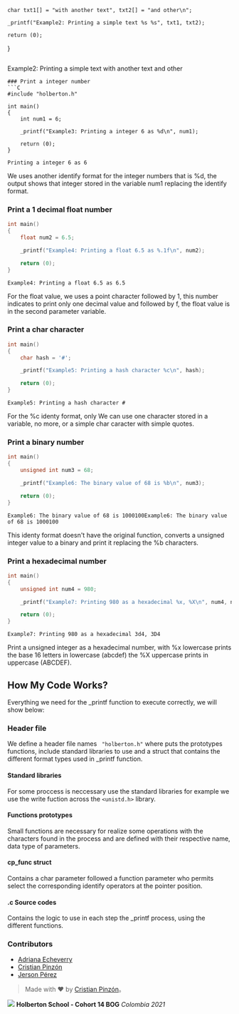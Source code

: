 	char txt1[] = "with another text", txt2[] = "and other\n";

	_printf("Example2: Printing a simple text %s %s", txt1, txt2);

	return (0);
}
```
```
Example2: Printing a simple text with another text and other

```
### Print a integer number
```C
#include "holberton.h"

int main()
{
	int num1 = 6; 

	_printf("Example3: Printing a integer 6 as %d\n", num1);

	return (0);
}
```
```
Printing a integer 6 as 6

```
We uses another identify format for the integer numbers that is %d, the output shows that integer stored in the variable num1 replacing the identify format.
### Print a 1 decimal float number 
```C
int main()
{
	float num2 = 6.5; 

	_printf("Example4: Printing a float 6.5 as %.1f\n", num2);

	return (0);
}
```
```
Example4: Printing a float 6.5 as 6.5

```
For the float value, we uses a point character followed by 1, this number indicates to print only one decimal value and followed by f, the float value is in the second parameter variable.

### Print a char character
```C
int main()
{
	char hash = '#'; 

	_printf("Example5: Printing a hash character %c\n", hash);

	return (0);
}
```
```
Example5: Printing a hash character #

```
For the %c identy format, only We can use one character stored in a variable, no more, or a simple char caracter with simple quotes.

### Print a binary number
```C
int main()
{
	unsigned int num3 = 68; 

	_printf("Example6: The binary value of 68 is %b\n", num3);

	return (0);
}
```
```
Example6: The binary value of 68 is 1000100Example6: The binary value of 68 is 1000100

```
This identy format doesn't have the original function, converts a unsigned integer value to a binary and print it replacing the %b characters.

### Print a hexadecimal number
```C
int main()
{
	unsigned int num4 = 980;

	_printf("Example7: Printing 980 as a hexadecimal %x, %X\n", num4, num4);

	return (0);
}
```
```
Example7: Printing 980 as a hexadecimal 3d4, 3D4

```
Print a unsigned integer as a hexadecimal number, with %x lowercase prints the base 16 letters in lowercase (abcdef) the %X uppercase prints in uppercase (ABCDEF).

## How My Code Works?
Everything we need for the _printf function to execute correctly, we will show below:

### Header file
We define a header file names ` "holberton.h"`  where puts the prototypes functions, include standard libraries to use and a struct that contains the different format types used in _printf function.

#### Standard libraries
For some proccess is neccessary use the standard libraries for example we use the write fuction across the `<unistd.h>` library.

#### Functions prototypes
Small functions are necessary for realize some operations with the characters found in the process and are defined with their respective name, data type of parameters.

#### cp_func struct
Contains a char parameter followed a function parameter who permits select the corresponding identify operators at the pointer position.

#### .c Source codes
Contains the logic to use in each step the _printf process, using the different functions.

### Contributors
- [Adriana Echeverry ](https://github.com/adri_er)
- [Cristian Pinzón ](https://github.com/faykris)
- [Jerson Pérez ](https://github.com/jperez90)

> Made with ❤ by  [Cristian Pinzón](https://github.com/faykris)。

![](https://www.holbertonschool.com/holberton-logo.png)
**Holberton School - Cohort 14 BOG**
*Colombia 2021*